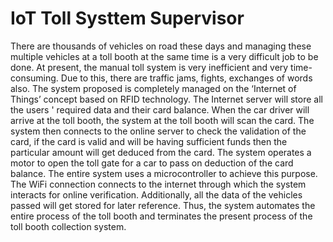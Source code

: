 # IoT Toll Systtem Supervisor
There are thousands of vehicles on road these days and managing these multiple vehicles at a toll booth at the same time is a very difficult job to be done. At present, the manual toll system is very inefficient and very time-consuming. Due to this, there are traffic jams, fights, exchanges of words also. The system proposed is completely managed on the ‘Internet of Things’ concept based on RFID technology. The Internet server will store all the users ' required data and their card balance. When the car driver will arrive at the toll booth, the system at the toll booth will scan the card. The system then connects to the online server to check the validation of the card, if the card is valid and will be having sufficient funds then the particular amount will get deduced from the card. The system operates a motor to open the toll gate for a car to pass on deduction of the card balance. The entire system uses a microcontroller to achieve this purpose. The WiFi connection connects to the internet through which the system interacts for online verification. Additionally, all the data of the vehicles passed will get stored for later reference. Thus, the system automates the entire process of the toll booth and terminates the present process of the toll booth collection system.
